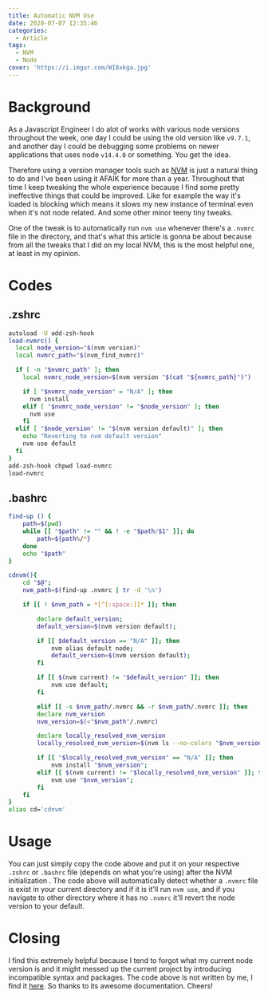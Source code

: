 ```yaml
---
title: Automatic NVM Use
date: 2020-07-07 12:35:46
categories:
  - Article
tags:
  - NVM
  - Node
cover: 'https://i.imgur.com/WI8xkga.jpg'
---
```

# Background
As a Javascript Engineer I do alot of works with various node versions throughout the week, one day I could be using the old version like `v9.7.1`, and another day I could be debugging some problems on newer applications that uses node `v14.4.0` or something. You get the idea.

Therefore using a version manager tools such as [NVM](https://github.com/nvm-sh/nvm) is just a natural thing to do and I've been using it AFAIK for more than a year. Throughout that time I keep tweaking the whole experience because I find some pretty ineffective things that could be improved. Like for example the way it's loaded is blocking which means it slows my new instance of terminal even when it's not node related. And some other minor teeny tiny tweaks.

One of the tweak is to automatically run `nvm use` whenever there's a `.nvmrc` file in the directory, and that's what this article is gonna be about because from all the tweaks that I did on my local NVM, this is the most helpful one, at least in my opinion.

# Codes
## .zshrc
```sh
autoload -U add-zsh-hook
load-nvmrc() {
  local node_version="$(nvm version)"
  local nvmrc_path="$(nvm_find_nvmrc)"

  if [ -n "$nvmrc_path" ]; then
    local nvmrc_node_version=$(nvm version "$(cat "${nvmrc_path}")")

    if [ "$nvmrc_node_version" = "N/A" ]; then
      nvm install
    elif [ "$nvmrc_node_version" != "$node_version" ]; then
      nvm use
    fi
  elif [ "$node_version" != "$(nvm version default)" ]; then
    echo "Reverting to nvm default version"
    nvm use default
  fi
}
add-zsh-hook chpwd load-nvmrc
load-nvmrc
```

## .bashrc
```sh
find-up () {
    path=$(pwd)
    while [[ "$path" != "" && ! -e "$path/$1" ]]; do
        path=${path%/*}
    done
    echo "$path"
}

cdnvm(){
    cd "$@";
    nvm_path=$(find-up .nvmrc | tr -d '\n')

    if [[ ! $nvm_path = *[^[:space:]]* ]]; then

        declare default_version;
        default_version=$(nvm version default);

        if [[ $default_version == "N/A" ]]; then
            nvm alias default node;
            default_version=$(nvm version default);
        fi

        if [[ $(nvm current) != "$default_version" ]]; then
            nvm use default;
        fi

        elif [[ -s $nvm_path/.nvmrc && -r $nvm_path/.nvmrc ]]; then
        declare nvm_version
        nvm_version=$(<"$nvm_path"/.nvmrc)

        declare locally_resolved_nvm_version
        locally_resolved_nvm_version=$(nvm ls --no-colors "$nvm_version" | tail -1 | tr -d '\->*' | tr -d '[:space:]')

        if [[ "$locally_resolved_nvm_version" == "N/A" ]]; then
            nvm install "$nvm_version";
        elif [[ $(nvm current) != "$locally_resolved_nvm_version" ]]; then
            nvm use "$nvm_version";
        fi
    fi
}
alias cd='cdnvm'
```
# Usage
You can just simply copy the code above and put it on your respective `.zshrc` or `.bashrc` file (depends on what you're using) after the NVM initialization . The code above will automatically detect whether a `.nvmrc` file is exist in your current directory and if it is it'll run `nvm use`, and if you navigate to other directory where it has no `.nvmrc` it'll revert the node version to your default.

# Closing
I find this extremely helpful because I tend to forgot what my current node version is and it might messed up the current project by introducing incompatible syntax and packages. The code above is not written by me, I find it [here](https://github.com/nvm-sh/nvm#deeper-shell-integration). So thanks to its awesome documentation. Cheers!
